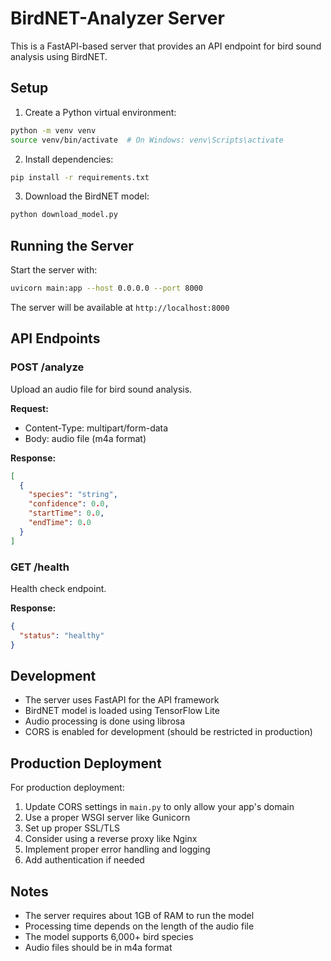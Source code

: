 # BirdNET-Analyzer Server

This is a FastAPI-based server that provides an API endpoint for bird sound analysis using BirdNET.

## Setup

1. Create a Python virtual environment:
```bash
python -m venv venv
source venv/bin/activate  # On Windows: venv\Scripts\activate
```

2. Install dependencies:
```bash
pip install -r requirements.txt
```

3. Download the BirdNET model:
```bash
python download_model.py
```

## Running the Server

Start the server with:
```bash
uvicorn main:app --host 0.0.0.0 --port 8000
```

The server will be available at `http://localhost:8000`

## API Endpoints

### POST /analyze
Upload an audio file for bird sound analysis.

**Request:**
- Content-Type: multipart/form-data
- Body: audio file (m4a format)

**Response:**
```json
[
  {
    "species": "string",
    "confidence": 0.0,
    "startTime": 0.0,
    "endTime": 0.0
  }
]
```

### GET /health
Health check endpoint.

**Response:**
```json
{
  "status": "healthy"
}
```

## Development

- The server uses FastAPI for the API framework
- BirdNET model is loaded using TensorFlow Lite
- Audio processing is done using librosa
- CORS is enabled for development (should be restricted in production)

## Production Deployment

For production deployment:
1. Update CORS settings in `main.py` to only allow your app's domain
2. Use a proper WSGI server like Gunicorn
3. Set up proper SSL/TLS
4. Consider using a reverse proxy like Nginx
5. Implement proper error handling and logging
6. Add authentication if needed

## Notes

- The server requires about 1GB of RAM to run the model
- Processing time depends on the length of the audio file
- The model supports 6,000+ bird species
- Audio files should be in m4a format 